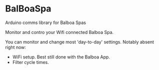 # BalBoaSpa
Arduino comms library for Balboa Spas

Monitor and contro your Wifi connected Balboa Spa.  

You can monitor and change most 'day-to-day' settings.  Notably absent right now:
 - WiFi setup.  Best still done with the Balboa App.
 - Filter cycle times.
 
